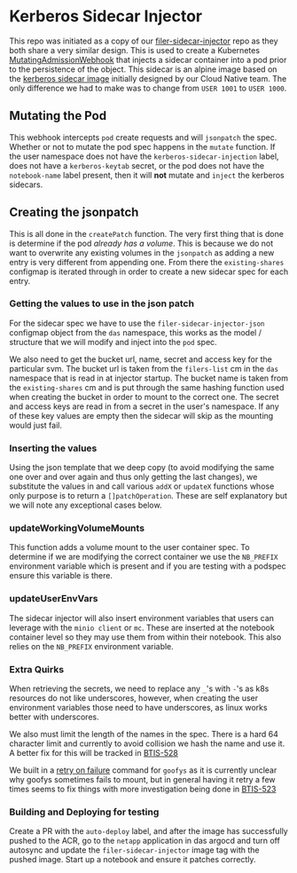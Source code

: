 # Kerberos Sidecar Injector

This repo was initiated as a copy of our [filer-sidecar-injector](https://github.com/StatCan/filer-sidecar-injector) repo as they both share a very similar design. This is used to create a Kubernetes [MutatingAdmissionWebhook](https://kubernetes.io/docs/admin/admission-controllers/#mutatingadmissionwebhook-beta-in-19) that injects a sidecar container into a pod prior to the persistence of the object. This sidecar is an alpine image based on the [kerberos sidecar image](https://gitlab.k8s.cloud.statcan.ca/cloudnative/docker/kerberos-sidecar) initially designed by our Cloud Native team. The only difference we had to make was to change from `USER 1001` to `USER 1000`.

## Mutating the Pod
This webhook intercepts `pod` create requests and will `jsonpatch` the spec. Whether or not to mutate the pod spec happens in the `mutate` function. If the user namespace does not have the `kerberos-sidecar-injection` label, does not have a `kerberos-keytab` secret, or the pod does not have the `notebook-name` label present, then it will **not** mutate and `inject` the kerberos sidecars.

## Creating the jsonpatch
This is all done in the `createPatch` function. The very first thing that is done is determine if the pod _already has a volume_. This is because we do not want to overwrite any existing volumes in the `jsonpatch` as adding a new entry is very different from appending one.
From there the `existing-shares` configmap is iterated through in order to create a new sidecar spec for each entry. 

### Getting the values to use in the json patch
For the sidecar spec we have to use the `filer-sidecar-injector-json` configmap object from the `das` namespace, this works as the model / structure that we will modify and inject into the `pod` spec. 

We also need to get the bucket url, name, secret and access key for the particular svm. The bucket url is taken from the `filers-list` cm in the `das` namespace that is read in at injector startup. The bucket name is taken from the `existing-shares` cm and is put through the same hashing function used when creating the bucket in order to mount to the correct one. The secret and access keys are read in from a secret in the user's namespace. If any of these key values are empty then the sidecar will skip as the mounting would just fail.

### Inserting the values
Using the json template that we deep copy (to avoid modifying the same one over and over again and thus only getting the last changes), we substitute the values in and call various `addX` or `updateX` functions whose only purpose is to return a `[]patchOperation`. These are self explanatory but we will note any exceptional cases below.

### updateWorkingVolumeMounts
This function adds a volume mount to the user container spec. To determine if we are modifying the correct container we use the `NB_PREFIX` environment variable which is present and if you are testing with a podspec ensure this variable is there. 

### updateUserEnvVars
The sidecar injector will also insert environment variables that users can leverage with the `minio client` or `mc`. These are inserted at the notebook container level so they may use them from within their notebook. This also relies on the `NB_PREFIX` environment variable.

### Extra Quirks
When retrieving the secrets, we need to replace any `_`'s with `-`'s as k8s resources do not like underscores, however, when creating the user environment variables those need to have underscores, as linux works better with underscores.

We also must limit the length of the names in the spec. There is a hard 64 character limit and currently to avoid collision we hash the name and use it. A better fix for this will be tracked in [BTIS-528](https://jirab.statcan.ca/browse/BTIS-528)

We built in a [retry on failure](https://github.com/StatCan/filer-sidecar-injector/pull/13) command for `goofys` as it is currently unclear why goofys sometimes fails to mount, but in general having it retry a few times seems to fix things with more investigation being done in [BTIS-523](https://jirab.statcan.ca/browse/BTIS-523)

### Building and Deploying for testing
Create a PR with the `auto-deploy` label, and after the image has successfully pushed to the ACR, go to the `netapp` application in das argocd and turn off autosync and update the `filer-sidecar-injector` image tag with the pushed image. Start up a notebook and ensure it patches correctly.
